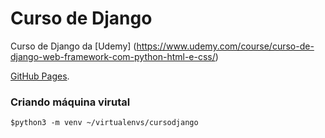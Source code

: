 # Curso de Django
Curso de Django da [Udemy] (https://www.udemy.com/course/curso-de-django-web-framework-com-python-html-e-css/)

[GitHub Pages](https://pages.github.com/).

### Criando máquina virutal
`$python3 -m venv ~/virtualenvs/cursodjango`

